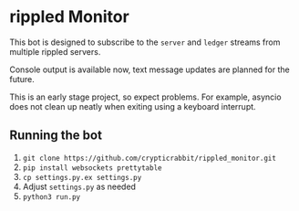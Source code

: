 # rippled Monitor
This bot is designed to subscribe to the `server` and `ledger` streams from multiple rippled servers.

Console output is available now, text message updates are planned for the future.

This is an early stage project, so expect problems. For example, asyncio does not clean up neatly when exiting using a keyboard interrupt.

## Running the bot
1. `git clone https://github.com/crypticrabbit/rippled_monitor.git`
2. `pip install websockets prettytable`
3. `cp settings.py.ex settings.py`
4. Adjust `settings.py` as needed
5. `python3 run.py`
